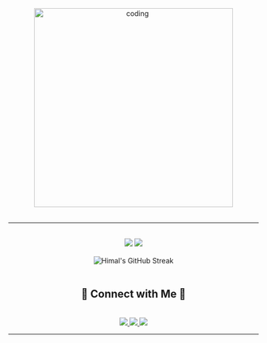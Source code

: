 
<div align="center">
  <img align="center" alt="coding" width="400px" src="https://media.giphy.com/media/qgQUggAC3Pfv687qPC/giphy.gif" />
</div>
</br>


  </a>
</div> 
<div align="center">

</div>
 <hr/>
 
<br/>
<div align="center">
    <img src="https://skillicons.dev/icons?i=react,html,css,vscode,github,figma,tailwind,git" />
    <img src="https://skillicons.dev/icons?i=nodejs,javascript,firebase,mongodb,c,java,nextjs,mysql" /><br>
</div>


<br/>
<div align="center">

  <img src="https://github-readme-streak-stats.herokuapp.com/?user=himalf&theme=radical" alt="Himal's GitHub Streak" />
</div>


<br/>
<div align="center">
  

<h2 align="center">🚀 Connect with Me 🚀</h2>
<br/>
<div align="center">
  <a href="mailto:himal.fullel15@gmail.com">
    <img src="https://img.shields.io/badge/Gmail-333333?style=for-the-badge&logo=gmail&logoColor=red" />
  </a>
  <a href="https://www.linkedin.com/in/himal-fullel-7823a7231/" target="_blank">
    <img src="https://img.shields.io/badge/LinkedIn-0077B5?style=for-the-badge&logo=linkedin&logoColor=white" />
  </a>
  <a href="https://himalfullel.com.np/" target="_blank">
     <img src="https://img.shields.io/badge/Portfolio-FF5722?style=for-the-badge&logo=todoist&logoColor=white" /> <!-- sqlite, safari, google-chrome are other good icon options -->
  </a>
</div>

<hr/>


